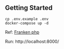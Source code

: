 ## Getting Started

```console
cp .env.example .env
docker-compose up -d
```

Ref: [Franken php](https://frankenphp.dev/docs/laravel/#laravel-octane)

Run: http://localhost:8000/
